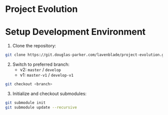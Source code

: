 # Project Evolution

# Setup Development Environment
1) Clone the repository:
```sh
git clone https://git.douglas-parker.com/lavenblade/project-evolution.git
```

2) Switch to preferred branch:
   * v2: `master` / `develop`
   * v1: `master-v1` / `develop-v1`
```sh
git checkout <branch>
```

3) Initialize and checkout submodules:
```sh
git submodule init
git submodule update --recursive
```